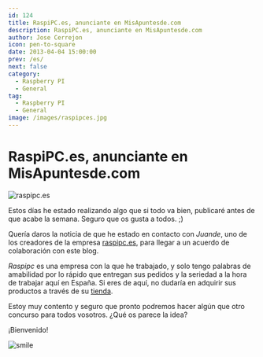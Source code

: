 ```yaml
---
id: 124
title: RaspiPC.es, anunciante en MisApuntesde.com
description: RaspiPC.es, anunciante en MisApuntesde.com
author: Jose Cerrejon
icon: pen-to-square
date: 2013-04-04 15:00:00
prev: /es/
next: false
category:
  - Raspberry PI
  - General
tag:
  - Raspberry PI
  - General
image: /images/raspipces.jpg
---
```


# RaspiPC.es, anunciante en MisApuntesde.com

![raspipc.es](/images/raspipces.jpg)

Estos días he estado realizando algo que si todo va bien, publicaré antes de que acabe la semana. Seguro que os gusta a todos. ;)

Quería daros la noticia de que he estado en contacto con *Juande*, uno de los creadores de la empresa [raspipc.es](//raspipc.es), para llegar a un acuerdo de colaboración con este blog. 

*Raspipc* es una empresa con la que he trabajado, y solo tengo palabras de amabilidad por lo rápido que entregan sus pedidos y la seriedad a la hora de trabajar aquí en España. Si eres de aquí, no dudaría en adquirir sus productos a través de su [tienda](//raspipc.es/tienda.php). 

Estoy muy contento y seguro que pronto podremos hacer algún que otro concurso para todos vosotros. ¿Qué os parece la idea?

¡Bienvenido!

![smile](/css/sm/smiling.png)